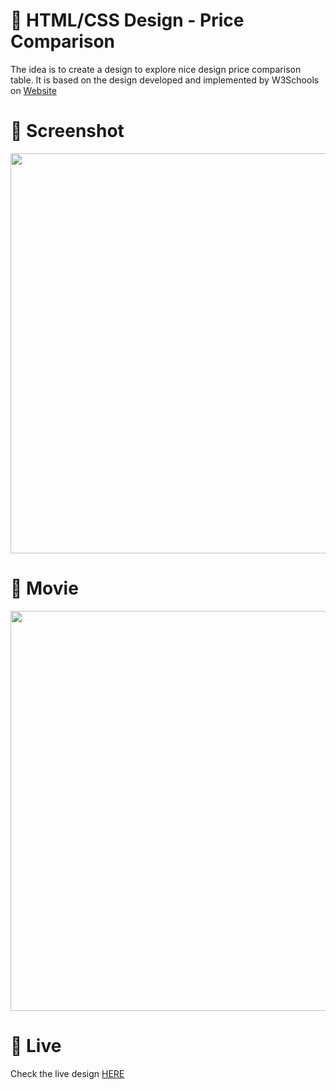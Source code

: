 
# 🎨 HTML/CSS Design - Price Comparison

The idea is to create a design to explore nice design price comparison table. It is based on the design developed and implemented by W3Schools on [Website](https://www.w3schools.com/howto/howto_css_pricing_table.asp)


# 📸 Screenshot

<img src="https://storage.googleapis.com/rfribeiro-css/price-comparison-01/presentation.jpg" width="640">


# 🎥 Movie

<img src="https://storage.googleapis.com/rfribeiro-css/price-comparison-01/presentation.gif" width="640">


# 🚀 Live

Check the live design [HERE](https://storage.googleapis.com/rfribeiro-css/price-comparison-01/index.html)